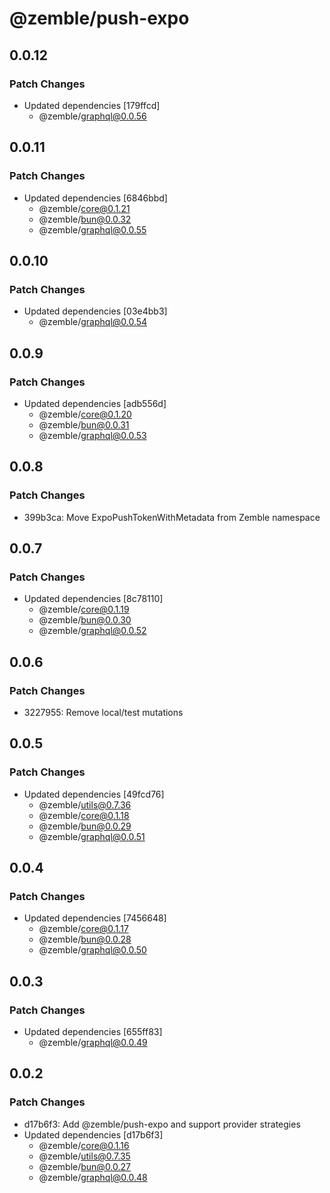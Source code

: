 # @zemble/push-expo

## 0.0.12

### Patch Changes

- Updated dependencies [179ffcd]
  - @zemble/graphql@0.0.56

## 0.0.11

### Patch Changes

- Updated dependencies [6846bbd]
  - @zemble/core@0.1.21
  - @zemble/bun@0.0.32
  - @zemble/graphql@0.0.55

## 0.0.10

### Patch Changes

- Updated dependencies [03e4bb3]
  - @zemble/graphql@0.0.54

## 0.0.9

### Patch Changes

- Updated dependencies [adb556d]
  - @zemble/core@0.1.20
  - @zemble/bun@0.0.31
  - @zemble/graphql@0.0.53

## 0.0.8

### Patch Changes

- 399b3ca: Move ExpoPushTokenWithMetadata from Zemble namespace

## 0.0.7

### Patch Changes

- Updated dependencies [8c78110]
  - @zemble/core@0.1.19
  - @zemble/bun@0.0.30
  - @zemble/graphql@0.0.52

## 0.0.6

### Patch Changes

- 3227955: Remove local/test mutations

## 0.0.5

### Patch Changes

- Updated dependencies [49fcd76]
  - @zemble/utils@0.7.36
  - @zemble/core@0.1.18
  - @zemble/bun@0.0.29
  - @zemble/graphql@0.0.51

## 0.0.4

### Patch Changes

- Updated dependencies [7456648]
  - @zemble/core@0.1.17
  - @zemble/bun@0.0.28
  - @zemble/graphql@0.0.50

## 0.0.3

### Patch Changes

- Updated dependencies [655ff83]
  - @zemble/graphql@0.0.49

## 0.0.2

### Patch Changes

- d17b6f3: Add @zemble/push-expo and support provider strategies
- Updated dependencies [d17b6f3]
  - @zemble/core@0.1.16
  - @zemble/utils@0.7.35
  - @zemble/bun@0.0.27
  - @zemble/graphql@0.0.48
